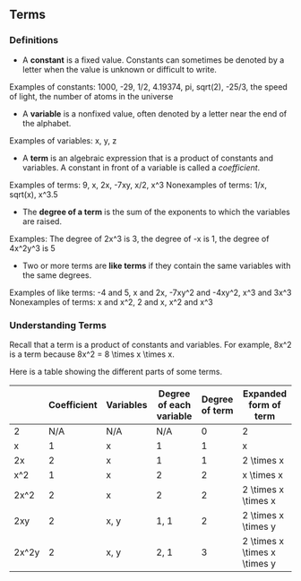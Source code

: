 Terms
-------

### Definitions
* A **constant** is a fixed value. Constants can sometimes be denoted by a letter when the value is unknown or difficult to write.

 Examples of constants: 1000, -29, 1/2, 4.19374, pi, sqrt(2), -25/3, the speed of light, the number of atoms in the universe

* A **variable** is a nonfixed value, often denoted by a letter near the end of the alphabet.

 Examples of variables: x, y, z

* A **term** is an algebraic expression that is a product of constants and variables. A constant in front of a variable is called a *coefficient*.

 Examples of terms: 9, x, 2x, -7xy, x/2, x^3
 Nonexamples of terms: 1/x, sqrt(x), x^3.5

* The **degree of a term** is the sum of the exponents to which the variables are raised.

 Examples: The degree of 2x^3 is 3, the degree of -x is 1, the degree of 4x^2y^3 is 5
 
* Two or more terms are **like terms** if they contain the same variables with the same degrees. 

 Examples of like terms: -4 and 5, x and 2x, -7xy^2 and -4xy^2, x^3 and 3x^3
 Nonexamples of terms: x and x^2, 2 and x, x^2 and x^3  


### Understanding Terms 
Recall that a term is a product of constants and variables. For example, 8x^2 is a term because 8x^2 = 8 \times x \times x.

Here is a table showing the different parts of some terms.

| | Coefficient | Variables | Degree of each variable | Degree of term | Expanded form of term |
| --- | --- | --- | --- | --- | --- |
| 2 | N/A| N/A | N/A | 0 | 2 |
| x | 1 | x | 1 | 1 | x |
| 2x | 2 | x | 1 | 1 | 2 \times x  |
| x^2 | 1 | x | 2 | 2 | x \times x |
| 2x^2 | 2 | x | 2 | 2 | 2 \times x \times x |
| 2xy | 2 | x, y | 1, 1 | 2 | 2 \times x \times y |
| 2x^2y | 2 | x, y| 2, 1 | 3 | 2 \times x \times x \times y |